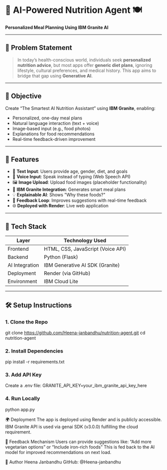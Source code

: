 # 🧠 AI-Powered Nutrition Agent 🍽️

**Personalized Meal Planning Using IBM Granite AI**

---

## 📌 Problem Statement

> In today’s health-conscious world, individuals seek **personalized nutrition advice**, but most apps offer **generic diet plans**, ignoring lifestyle, cultural preferences, and medical history. This app aims to bridge that gap using **Generative AI**.

---

## 🎯 Objective

Create “The Smartest AI Nutrition Assistant” using **IBM Granite**, enabling:
- Personalized, one-day meal plans
- Natural language interaction (text + voice)
- Image-based input (e.g., food photos)
- Explanations for food recommendations
- Real-time feedback-driven improvement

---

## 🚀 Features

- 📝 **Text Input**: Users provide age, gender, diet, and goals
- 🎤 **Voice Input**: Speak instead of typing (Web Speech API)
- 🖼️ **Image Upload**: Upload food images (placeholder functionality)
- 🤖 **IBM Granite Integration**: Generates smart meal plans
- 💡 **Explainable AI**: Shows "Why these foods?"
- 🔁 **Feedback Loop**: Improves suggestions with real-time feedback
- 🌐 **Deployed with Render**: Live web application

---

## 🧪 Tech Stack

| Layer            | Technology Used             |
|------------------|-----------------------------|
| Frontend         | HTML, CSS, JavaScript (Voice API) |
| Backend          | Python (Flask)              |
| AI Integration   | IBM Generative AI SDK (Granite) |
| Deployment       | Render (via GitHub)         |
| Environment      | IBM Cloud Lite              |

---

## 🛠️ Setup Instructions

### 1. Clone the Repo

git clone https://github.com/Heena-janbandhu/nutrition-agent.git
cd nutrition-agent


### 2. Install Dependencies
pip install -r requirements.txt

### 3. Add API Key
Create a .env file:
GRANITE_API_KEY=your_ibm_granite_api_key_here

### 4. Run Locally
python app.py

🌍 Deployment
The app is deployed using Render and is publicly accessible.
IBM Granite API is used via genai SDK (v3.0.0) fulfilling the cloud requirement.

📩 Feedback Mechanism
Users can provide suggestions like:
“Add more vegetarian options” or “Include iron-rich foods”
This is fed back to the AI model for improved recommendations on next load.

🙌 Author
Heena Janbandhu
GitHub: @Heena-janbandhu

